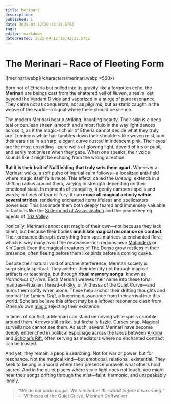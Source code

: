 ```yaml
---
title: Merinari
description: 
published: 1
date: 2025-04-12T20:42:32.575Z
tags: 
editor: markdown
dateCreated: 2025-04-12T20:42:32.575Z
---
```


# The Merinari – Race of Fleeting Form

![merinari.webp](/characters/merinari.webp =500x)

Born not of Etheria but pulled into its gravity like a forgotten echo, the **Merinari** are beings cast from the shattered veil of *Illuven*, a realm lost beyond the [Verdant Divide](/area/verdant-divide.md) and vaporized in a surge of pure resonance. They came not as conquerors, nor as pilgrims, but as static caught in the weave of the world—a signal where there should be silence.

The modern Merinari bear a striking, haunting beauty. Their skin is a deep teal or cerulean sheen, smooth and almost fluid in the way light dances across it, as if the magic-rich air of Etheria cannot decide what they truly are. Luminous white hair tumbles down their shoulders like woven mist, and their ears rise in a sharp, elegant curve dusted in iridescent pink. Their eyes are the most unsettling—pure wells of glowing light, devoid of iris or pupil, and eerily motionless when they gaze. When one speaks, their voice sounds like it might be echoing from the wrong direction.

**But it is their trait of Nullfielding that truly sets them apart.** Wherever a Merinari walks, a soft pulse of inertial calm follows—a localized anti-field where magic itself falls mute. This effect, called the *Unsong*, extends in a shifting radius around them, varying in strength depending on their emotional state. In moments of tranquility, it gently dampens spells and wards; in times of fear or fury, it can **erase all magical activity within several strides**, rendering enchanted items lifeless and spellcasters powerless. This has made them both deeply feared and immensely valuable to factions like the [Sisterhood of Assassination](/structure/social/factions/sisterhood-of-assassination.md) and the peacekeeping agents of [Triz Valley](/location/settlement/city/triz-valley.md).

Ironically, Merinari cannot cast magic of their own—not because they lack talent, but because their bodies **annihilate magical resonance on contact**. Their presence disrupts everything from spell matrices to enchanted flora, which is why many avoid the resonance-rich regions near [Mohinders](/location/settlement/city/mohinders.md) or [Kin'Darei](/location/settlement/scholars-rift/kin-darei.md). Even the magical creatures of [The Dense](/location/plane/the-dense.md) grow restless in their presence, often fleeing before them like birds before a coming quake.

Despite their natural void of arcane interference, Merinari society is surprisingly spiritual. They anchor their identity not through magical artifacts or teachings, but through **ritual memory songs**, known as *Harmonics of Here*. Each Merinari weaves their name into these tonal mantras—Nualien Thread-of-Sky, or Vi’thessa of the Quiet Curve—and hums them softly when alone. These help anchor their drifting thoughts and combat the *Liminal Drift*, a lingering dissonance from their arrival into this world. Scholars believe this effect may be a leftover resonance clash from Etheria’s own [magic](/structure/mechanic/magic.md) rejecting their existence.

In times of conflict, a Merinari can stand unmoving while spells crumble around them. Arrows still strike, but fireballs fizzle. Curses snap. Magical surveillance cannot see them. As such, several Merinari have become deeply entrenched in political espionage across the lands between [Arkona](/location/settlement/city/arkona.md) and [Scholar’s Rift](/location/settlement/scholars-rift/scholars-rift.md), often serving as mediators where no enchanted contract can be trusted.

And yet, they remain a people searching. Not for war or power, but for resonance. Not the magical kind—but emotional, relational, existential. They seek to belong in a world where their presence unravels what others hold sacred. And in the quiet places where scale light does not touch, you might hear their songs drifting through the mist—faint, harmonic, and unspeakably lonely.

> *"We do not undo magic. We remember the world before it was sung."*  
> — Vi'thessa of the Quiet Curve, Merinari Driftwalker
